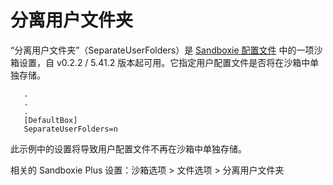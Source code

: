 # 分离用户文件夹

“分离用户文件夹”（SeparateUserFolders）是 [Sandboxie 配置文件](SandboxieIni.md) 中的一项沙箱设置，自 v0.2.2 / 5.41.2 版本起可用。它指定用户配置文件是否将在沙箱中单独存储。

```
   .
   .
   .
   [DefaultBox]
   SeparateUserFolders=n
```
此示例中的设置将导致用户配置文件不再在沙箱中单独存储。

相关的 Sandboxie Plus 设置：沙箱选项 > 文件选项 > 分离用户文件夹

